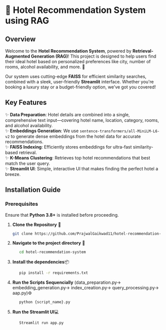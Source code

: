 # 🏨 Hotel Recommendation System using RAG

## Overview
Welcome to the **Hotel Recommendation System**, powered by **Retrieval-Augmented Generation (RAG)**! This project is designed to help users find their ideal hotel based on personalized preferences like city, number of rooms, alcohol availability, and more. 🚀

Our system uses cutting-edge **FAISS** for efficient similarity searches, combined with a sleek, user-friendly **Streamlit** interface. Whether you're booking a luxury stay or a budget-friendly option, we've got you covered!

## Key Features
✨ **Data Preparation**: Hotel details are combined into a single, comprehensive text input—covering hotel name, location, category, rooms, and alcohol availability.  
✨ **Embeddings Generation**: We use `sentence-transformers/all-MiniLM-L6-v2` to generate dense embeddings from the hotel data for accurate recommendations.  
✨ **FAISS Indexing**: Efficiently stores embeddings for ultra-fast similarity-based retrieval.  
✨ **K-Means Clustering**: Retrieves top hotel recommendations that best match the user query.  
✨ **Streamlit UI**: Simple, interactive UI that makes finding the perfect hotel a breeze.

## Installation Guide

### Prerequisites
Ensure that **Python 3.8+** is installed before proceeding.

1. **Clone the Repository** 📂
   ```bash
   git clone https://github.com/PrajwalGaikwad11/hotel-recommendation-system.git

2. **Navigate to the project directory** 🚶

   ```bash
      cd hotel-recommendation-system

3. **Install the dependencies**📦

   ```bash
      pip install -r requirements.txt

4. **Run the Scripts Sequencially** (data_preparation.py-> embedding_generation.py-> index_creation.py-> query_processing.py-> aap.py)⚙️

   ```bash
      python {script_name}.py

5. **Run the Streamlit UI**💻 
   
   ```bash
      Streamlit run app.py
